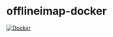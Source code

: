 # offlineimap-docker

[![Docker](https://github.com/firebird76/offlineimap-docker/actions/workflows/docker-publish.yml/badge.svg)](https://github.com/firebird76/offlineimap-docker/actions/workflows/docker-publish.yml)
